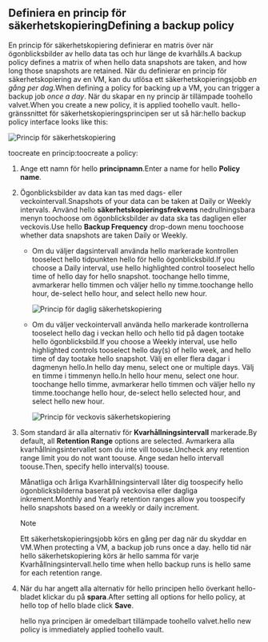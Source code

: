 ## <a name="defining-a-backup-policy"></a><span data-ttu-id="47fc2-101">Definiera en princip för säkerhetskopiering</span><span class="sxs-lookup"><span data-stu-id="47fc2-101">Defining a backup policy</span></span>
<span data-ttu-id="47fc2-102">En princip för säkerhetskopiering definierar en matris över när ögonblicksbilder av hello data tas och hur länge de kvarhålls.</span><span class="sxs-lookup"><span data-stu-id="47fc2-102">A backup policy defines a matrix of when hello data snapshots are taken, and how long those snapshots are retained.</span></span> <span data-ttu-id="47fc2-103">När du definierar en princip för säkerhetskopiering av en VM, kan du utlösa ett säkerhetskopieringsjobb *en gång per dag*.</span><span class="sxs-lookup"><span data-stu-id="47fc2-103">When defining a policy for backing up a VM, you can trigger a backup job *once a day*.</span></span> <span data-ttu-id="47fc2-104">När du skapar en ny princip är tillämpade toohello valvet.</span><span class="sxs-lookup"><span data-stu-id="47fc2-104">When you create a new policy, it is applied toohello vault.</span></span> <span data-ttu-id="47fc2-105">hello-gränssnittet för säkerhetskopieringsprincipen ser ut så här:</span><span class="sxs-lookup"><span data-stu-id="47fc2-105">hello backup policy interface looks like this:</span></span>

![Princip för säkerhetskopiering](./media/backup-create-policy-for-vms/backup-policy.png)

<span data-ttu-id="47fc2-107">toocreate en princip:</span><span class="sxs-lookup"><span data-stu-id="47fc2-107">toocreate a policy:</span></span>

1. <span data-ttu-id="47fc2-108">Ange ett namn för hello **principnamn**.</span><span class="sxs-lookup"><span data-stu-id="47fc2-108">Enter a name for hello **Policy name**.</span></span>
2. <span data-ttu-id="47fc2-109">Ögonblicksbilder av data kan tas med dags- eller veckointervall.</span><span class="sxs-lookup"><span data-stu-id="47fc2-109">Snapshots of your data can be taken at Daily or Weekly intervals.</span></span> <span data-ttu-id="47fc2-110">Använd hello **säkerhetskopieringsfrekvens** nedrullningsbara menyn toochoose om ögonblicksbilder av data ska tas dagligen eller veckovis.</span><span class="sxs-lookup"><span data-stu-id="47fc2-110">Use hello **Backup Frequency** drop-down menu toochoose whether data snapshots are taken Daily or Weekly.</span></span>
   
   * <span data-ttu-id="47fc2-111">Om du väljer dagsintervall använda hello markerade kontrollen tooselect hello tidpunkten hello för hello ögonblicksbild.</span><span class="sxs-lookup"><span data-stu-id="47fc2-111">If you choose a Daily interval, use hello highlighted control tooselect hello time of hello day for hello snapshot.</span></span> <span data-ttu-id="47fc2-112">toochange hello timme, avmarkerar hello timmen och väljer hello ny timme.</span><span class="sxs-lookup"><span data-stu-id="47fc2-112">toochange hello hour, de-select hello hour, and select hello new hour.</span></span>
     
     ![Princip för daglig säkerhetskopiering](./media/backup-create-policy-for-vms/backup-policy-daily.png) <br/>
   * <span data-ttu-id="47fc2-114">Om du väljer veckointervall använda hello markerade kontrollerna tooselect hello dag i veckan hello och hello tid på dagen tootake hello ögonblicksbild.</span><span class="sxs-lookup"><span data-stu-id="47fc2-114">If you choose a Weekly interval, use hello highlighted controls tooselect hello day(s) of hello week, and hello time of day tootake hello snapshot.</span></span> <span data-ttu-id="47fc2-115">Välj en eller flera dagar i dagmenyn hello.</span><span class="sxs-lookup"><span data-stu-id="47fc2-115">In hello day menu, select one or multiple days.</span></span> <span data-ttu-id="47fc2-116">Välj en timme i timmenyn hello.</span><span class="sxs-lookup"><span data-stu-id="47fc2-116">In hello hour menu, select one hour.</span></span> <span data-ttu-id="47fc2-117">toochange hello timme, avmarkerar hello timmen och väljer hello ny timme.</span><span class="sxs-lookup"><span data-stu-id="47fc2-117">toochange hello hour, de-select hello selected hour, and select hello new hour.</span></span>
     
     ![Princip för veckovis säkerhetskopiering](./media/backup-create-policy-for-vms/backup-policy-weekly.png)
3. <span data-ttu-id="47fc2-119">Som standard är alla alternativ för **Kvarhållningsintervall** markerade.</span><span class="sxs-lookup"><span data-stu-id="47fc2-119">By default, all **Retention Range** options are selected.</span></span> <span data-ttu-id="47fc2-120">Avmarkera alla kvarhållningsintervallet som du inte vill toouse.</span><span class="sxs-lookup"><span data-stu-id="47fc2-120">Uncheck any retention range limit you do not want toouse.</span></span> <span data-ttu-id="47fc2-121">Ange sedan hello intervall toouse.</span><span class="sxs-lookup"><span data-stu-id="47fc2-121">Then, specify hello interval(s) toouse.</span></span>
   
    <span data-ttu-id="47fc2-122">Månatliga och årliga Kvarhållningsintervall låter dig toospecify hello ögonblicksbilderna baserat på veckovisa eller dagliga inkrement.</span><span class="sxs-lookup"><span data-stu-id="47fc2-122">Monthly and Yearly retention ranges allow you toospecify hello snapshots based on a weekly or daily increment.</span></span>
   
   > [!NOTE]
   > <span data-ttu-id="47fc2-123">Ett säkerhetskopieringsjobb körs en gång per dag när du skyddar en VM.</span><span class="sxs-lookup"><span data-stu-id="47fc2-123">When protecting a VM, a backup job runs once a day.</span></span> <span data-ttu-id="47fc2-124">hello tid när hello säkerhetskopiering körs är hello samma för varje Kvarhållningsintervall.</span><span class="sxs-lookup"><span data-stu-id="47fc2-124">hello time when hello backup runs is hello same for each retention range.</span></span>
   > 
   > 
4. <span data-ttu-id="47fc2-125">När du har angett alla alternativ för hello principen hello överkant hello-bladet klickar du på **spara**.</span><span class="sxs-lookup"><span data-stu-id="47fc2-125">After setting all options for hello policy, at hello top of hello blade click **Save**.</span></span>
   
    <span data-ttu-id="47fc2-126">hello nya principen är omedelbart tillämpade toohello valvet.</span><span class="sxs-lookup"><span data-stu-id="47fc2-126">hello new policy is immediately applied toohello vault.</span></span>

